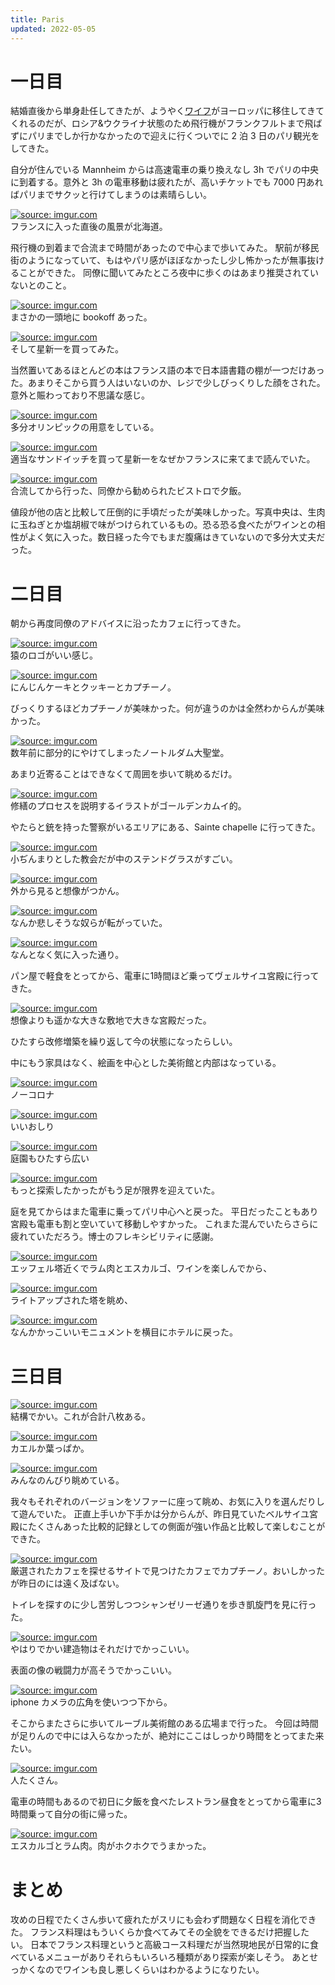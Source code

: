 ```yaml
---
title: Paris
updated: 2022-05-05
---
```


# 一日目

結婚直後から単身赴任してきたが、ようやく[ワイフ](https://sotaro.io/daily/2022-02-03)がヨーロッパに移住してきてくれるのだが、ロシア&ウクライナ状態のため飛行機がフランクフルトまで飛ばずにパリまでしか行かなかったので迎えに行くついでに 2 泊 3 日のパリ観光をしてきた。

自分が住んでいる Mannheim からは高速電車の乗り換えなし 3h でパリの中央に到着する。意外と 3h の電車移動は疲れたが、高いチケットでも 7000 円あればパリまでサクッと行けてしまうのは素晴らしい。

<a href="https://imgur.com/MeFjMt7"><img src="https://i.imgur.com/MeFjMt7.png" title="source: imgur.com" /></a>  
フランスに入った直後の風景が北海道。

飛行機の到着まで合流まで時間があったので中心まで歩いてみた。
駅前が移民街のようになっていて、もはやパリ感がほぼなかったし少し怖かったが無事抜けることができた。
同僚に聞いてみたところ夜中に歩くのはあまり推奨されていないとのこと。

<a href="https://imgur.com/YvHPJeU"><img src="https://i.imgur.com/YvHPJeU.jpg" title="source: imgur.com" /></a>  
まさかの一頭地に bookoff あった。

<a href="https://imgur.com/8chuwRQ"><img src="https://i.imgur.com/8chuwRQ.png" title="source: imgur.com" /></a>  
そして星新一を買ってみた。

当然置いてあるほとんどの本はフランス語の本で日本語書籍の棚が一つだけあった。あまりそこから買う人はいないのか、レジで少しびっくりした顔をされた。意外と賑わっており不思議な感じ。

<a href="https://imgur.com/5WHozdE"><img src="https://i.imgur.com/5WHozdE.jpg" title="source: imgur.com" /></a>  
多分オリンピックの用意をしている。

<a href="https://imgur.com/ofl3c1t"><img src="https://i.imgur.com/ofl3c1t.png" title="source: imgur.com" /></a>  
適当なサンドイッチを買って星新一をなぜかフランスに来てまで読んでいた。


<a href="https://imgur.com/lgT09wE"><img src="https://i.imgur.com/lgT09wE.jpg" title="source: imgur.com" /></a>  
合流してから行った、同僚から勧められたビストロで夕飯。

値段が他の店と比較して圧倒的に手頃だったが美味しかった。写真中央は、生肉に玉ねぎとか塩胡椒で味がつけられているもの。恐る恐る食べたがワインとの相性がよく気に入った。数日経った今でもまだ腹痛はきていないので多分大丈夫だった。

# 二日目

朝から再度同僚のアドバイスに沿ったカフェに行ってきた。

<a href="https://imgur.com/emNEgcD"><img src="https://i.imgur.com/emNEgcD.png" title="source: imgur.com" /></a>  
猿のロゴがいい感じ。

<a href="https://imgur.com/hFXitgX"><img src="https://i.imgur.com/hFXitgX.png" title="source: imgur.com" /></a>  
にんじんケーキとクッキーとカプチーノ。

びっくりするほどカプチーノが美味かった。何が違うのかは全然わからんが美味かった。

<a href="https://imgur.com/wbLh8VV"><img src="https://i.imgur.com/wbLh8VV.png" title="source: imgur.com" /></a>  
数年前に部分的にやけてしまったノートルダム大聖堂。

あまり近寄ることはできなくて周囲を歩いて眺めるだけ。

<a href="https://imgur.com/wCpknLZ"><img src="https://i.imgur.com/wCpknLZ.png" title="source: imgur.com" /></a>  
修繕のプロセスを説明するイラストがゴールデンカムイ的。

やたらと銃を持った警察がいるエリアにある、Sainte chapelle に行ってきた。

<a href="https://imgur.com/76jgaGu"><img src="https://i.imgur.com/76jgaGu.jpg" title="source: imgur.com" /></a>  
小ぢんまりとした教会だが中のステンドグラスがすごい。

<a href="https://imgur.com/WwsWPbn"><img src="https://i.imgur.com/WwsWPbn.png" title="source: imgur.com" /></a>  
外から見ると想像がつかん。

<a href="https://imgur.com/HL0ibx5"><img src="https://i.imgur.com/HL0ibx5.png" title="source: imgur.com" /></a>  
なんか悲しそうな奴らが転がっていた。

<a href="https://imgur.com/k3csCQO"><img src="https://i.imgur.com/k3csCQO.png" title="source: imgur.com" /></a>  
なんとなく気に入った通り。

パン屋で軽食をとってから、電車に1時間ほど乗ってヴェルサイユ宮殿に行ってきた。

<a href="https://imgur.com/mcGCa1G"><img src="https://i.imgur.com/mcGCa1G.png" title="source: imgur.com" /></a>  
想像よりも遥かな大きな敷地で大きな宮殿だった。

ひたすら改修増築を繰り返して今の状態になったらしい。

中にもう家具はなく、絵画を中心とした美術館と内部はなっている。

<a href="https://imgur.com/pQVGwCW"><img src="https://i.imgur.com/pQVGwCW.png" title="source: imgur.com" /></a>  
ノーコロナ

<a href="https://imgur.com/9AhNEI3"><img src="https://i.imgur.com/9AhNEI3.png" title="source: imgur.com" /></a>  
いいおしり

<a href="https://imgur.com/5d9jZVV"><img src="https://i.imgur.com/5d9jZVV.png" title="source: imgur.com" /></a>  
庭園もひたすら広い

<a href="https://imgur.com/FApOuZM"><img src="https://i.imgur.com/FApOuZM.png" title="source: imgur.com" /></a>  
もっと探索したかったがもう足が限界を迎えていた。

庭を見てからはまた電車に乗ってパリ中心へと戻った。
平日だったこともあり宮殿も電車も割と空いていて移動しやすかった。
これまた混んでいたらさらに疲れていただろう。博士のフレキシビリティに感謝。

<a href="https://imgur.com/hBBVemN"><img src="https://i.imgur.com/hBBVemN.png" title="source: imgur.com" /></a>  
エッフェル塔近くでラム肉とエスカルゴ、ワインを楽しんでから、

<a href="https://imgur.com/ubJ6nJh"><img src="https://i.imgur.com/ubJ6nJh.png" title="source: imgur.com" /></a>  
ライトアップされた塔を眺め、

<a href="https://imgur.com/HUY5px4"><img src="https://i.imgur.com/HUY5px4.png" title="source: imgur.com" /></a>  
なんかかっこいいモニュメントを横目にホテルに戻った。

# 三日目

<a href="https://imgur.com/UIyZeAj"><img src="https://i.imgur.com/UIyZeAj.png" title="source: imgur.com" /></a>  
結構でかい。これが合計八枚ある。

<a href="https://imgur.com/AFrWqCj"><img src="https://i.imgur.com/AFrWqCj.png" title="source: imgur.com" /></a>  
カエルか葉っぱか。

<a href="https://imgur.com/1s9zeQN"><img src="https://i.imgur.com/1s9zeQN.png" title="source: imgur.com" /></a>  
みんなのんびり眺めている。

我々もそれぞれのバージョンをソファーに座って眺め、お気に入りを選んだりして遊んでいた。
正直上手いか下手かは分からんが、昨日見ていたベルサイユ宮殿にたくさんあった比較的記録としての側面が強い作品と比較して楽しむことができた。

<a href="https://imgur.com/E31VPsY"><img src="https://i.imgur.com/E31VPsY.png" title="source: imgur.com" /></a>  
厳選されたカフェを探せるサイトで見つけたカフェでカプチーノ。おいしかったが昨日のには遠く及ばない。

トイレを探すのに少し苦労しつつシャンゼリーゼ通りを歩き凱旋門を見に行った。

<a href="https://imgur.com/kkzanXT"><img src="https://i.imgur.com/kkzanXT.png" title="source: imgur.com" /></a>  
やはりでかい建造物はそれだけでかっこいい。

表面の像の戦闘力が高そうでかっこいい。

<a href="https://imgur.com/aDjwzsm"><img src="https://i.imgur.com/aDjwzsm.png" title="source: imgur.com" /></a>  
iphone カメラの広角を使いつつ下から。

そこからまたさらに歩いてルーブル美術館のある広場まで行った。
今回は時間が足りんので中には入らなかったが、絶対にここはしっかり時間をとってまた来たい。

<a href="https://imgur.com/osCYFSD"><img src="https://i.imgur.com/osCYFSD.png" title="source: imgur.com" /></a>  
人たくさん。

電車の時間もあるので初日に夕飯を食べたレストラン昼食をとってから電車に3時間乗って自分の街に帰った。

<a href="https://imgur.com/X8REsKn"><img src="https://i.imgur.com/X8REsKn.png" title="source: imgur.com" /></a>  
エスカルゴとラム肉。肉がホクホクでうまかった。

# まとめ

攻めの日程でたくさん歩いて疲れたがスリにも会わず問題なく日程を消化できた。
フランス料理はもういくらか食べてみてその全貌をできるだけ把握したい。
日本でフランス料理というと高級コース料理だが当然現地民が日常的に食べているメニューがありそれらもいろいろ種類があり探索が楽しそう。
あとせっかくなのでワインも良し悪しくらいはわかるようになりたい。
